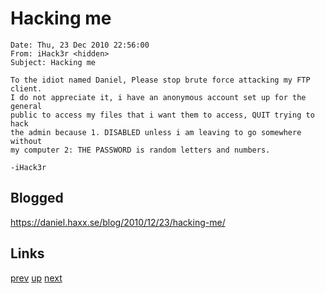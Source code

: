 # Hacking me

    Date: Thu, 23 Dec 2010 22:56:00
    From: iHack3r <hidden>
    Subject: Hacking me

    To the idiot named Daniel, Please stop brute force attacking my FTP client.
    I do not appreciate it, i have an anonymous account set up for the general
    public to access my files that i want them to access, QUIT trying to hack
    the admin because 1. DISABLED unless i am leaving to go somewhere without
    my computer 2: THE PASSWORD is random letters and numbers.

    -iHack3r

## Blogged

<https://daniel.haxx.se/blog/2010/12/23/hacking-me/>

## Links

[prev](../2009/2009-03-21.md) [up](../) [next](../2011/2011-03-30.md)
